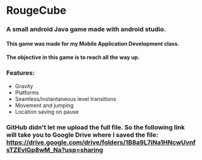 # RougeCube
### A small android Java game made with android studio.
#### This game was made for my Mobile Application Development class. 
#### The objective in this game is to reach all the way up.

### Features:
- Gravity
- Platforms
- Seamless/instantaneous level transitions
- Movement and jumping
- Location saving on pause

### GitHub didn't let me upload the full file. So the following link will take you to Google Drive where I saved the file: https://drive.google.com/drive/folders/1B8a9L7iNa1HNcwUvnfsTZEvlGp8wM_Na?usp=sharing
